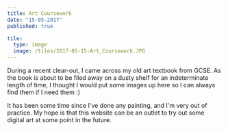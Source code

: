 ```yaml
---
title: Art Coursework
date: "15-05-2017"
published: true

tile:
  type: image
  image: /tiles/2017-05-15-Art_Coursework.JPG
---
```


<script>
    import Gallery from "$lib/components/Gallery.svelte";

    let tiles = [
        {
            type: 'image',
            caption: 'Nearby Street Sign',
            image: import.meta.env.VITE_IMAGE_BASE + '/posts/Art_Coursework-Sign.JPG'
        },
        {
            type: 'image',
            caption: 'Watercolour Street Sign',
            image: import.meta.env.VITE_IMAGE_BASE + '/posts/Art_Coursework-Ink.JPG'
        },
        {
            type: 'image',
            caption: 'Art Classroom Window',
            image: import.meta.env.VITE_IMAGE_BASE + '/posts/Art_Coursework-Window.JPG'
        },
        {
            type: 'image',
            caption: 'John Piper - Barn',
            image: import.meta.env.VITE_IMAGE_BASE + '/posts/Art_Coursework-Barn.JPG'
        },
        {
            type: 'image',
            caption: 'LUSH Factory',
            image: import.meta.env.VITE_IMAGE_BASE + '/posts/Art_Coursework-Lush.JPG'
        },
        {
            type: 'image',
            caption: 'Lowry Pastels',
            image: import.meta.env.VITE_IMAGE_BASE + '/posts/Art_Coursework-Lowry.JPG'
        },
        {
            type: 'image',
            caption: 'Clavell Tower',
            image: import.meta.env.VITE_IMAGE_BASE + '/posts/Art_Coursework-Kimmeridge.JPG'
        },
        {
            type: 'image',
            caption: 'Christmas Card',
            image: import.meta.env.VITE_IMAGE_BASE + '/posts/Art_Coursework-Card.JPG'
        },
        {
            type: 'image',
            caption: "Battersea - Liam O'Farrel",
            image: import.meta.env.VITE_IMAGE_BASE + '/posts/Art_Coursework-Battersea.JPG'
        },
        {
            type: 'image',
            caption: "Rabbit in Ink",
            image: import.meta.env.VITE_IMAGE_BASE + '/posts/Art_Coursework-Rabbit.JPG'
        },
        {
            type: 'image',
            caption: "Nisa Local",
            image: import.meta.env.VITE_IMAGE_BASE + '/posts/Art_Coursework-Industrial_Estate.JPG'
        },
        {
            type: 'image',
            caption: "Study - Louis Jover",
            image: import.meta.env.VITE_IMAGE_BASE + '/posts/Art_Coursework-Jover.JPG'
        },
        {
            type: 'image',
            caption: "Oleander Bush",
            image: import.meta.env.VITE_IMAGE_BASE + '/posts/Art_Coursework-Oleander.JPG'
        },
        {
            type: 'image',
            caption: "Rouen - Pen and Ink",
            image: import.meta.env.VITE_IMAGE_BASE + '/posts/Art_Coursework-France.JPG'
        },
        {
            type: 'image',
            caption: "Dorchester - Acrylic Tests",
            image: import.meta.env.VITE_IMAGE_BASE + '/posts/Art_Coursework-Acrylic.JPG'
        },
        {
            type: 'image',
            caption: "Wells - Chris Lee",
            image: import.meta.env.VITE_IMAGE_BASE + '/posts/Art_Coursework-Wells.JPG'
        },
        {
            type: 'image',
            caption: "Cezanne - Pyramid of Skulls",
            image: import.meta.env.VITE_IMAGE_BASE + '/posts/Art_Coursework-Skull.JPG'
        },
    ];
</script>

During a recent clear-out, I came across my old art textbook from GCSE. As the book is about to be filed away on a dusty shelf for an indeterminate length of time, I thought I would put some images up here so I can always find them if I need them :)

<Gallery tiles={[...tiles]}/>

It has been some time since I've done any painting, and I'm very out of practice. My hope is that this website can be an outlet to try out some digital art at some point in the future.
